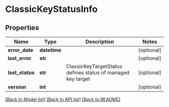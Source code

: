 # ClassicKeyStatusInfo

## Properties
Name | Type | Description | Notes
------------ | ------------- | ------------- | -------------
**error_date** | **datetime** |  | [optional] 
**last_error** | **str** |  | [optional] 
**last_status** | **str** | ClassicKeyTargetStatus defines status of managed key target | [optional] 
**version** | **int** |  | [optional] 

[[Back to Model list]](../README.md#documentation-for-models) [[Back to API list]](../README.md#documentation-for-api-endpoints) [[Back to README]](../README.md)


